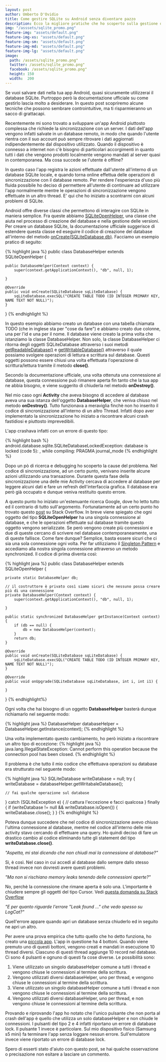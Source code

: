 ```yaml
---
layout: post
author: Umberto D'Ovidio
title: Come gestire SQLite su Android senza diventare pazzo
description: Ecco la migliore pratiche che ho scoperto sulla gestione di sqlite in Android.
img: "/asssets/sqlite_promo.png"
feature-img: "assets/default.png"
feature-img-xs: "assets/default.png"
feature-img-sm: "assets/default.png"
feature-img-md: "assets/default.png"
feature-img-lg: "assets/default.png"
image:
  path: /assets/sqlite_promo.png"
  twitter: /assets/sqlite_promo.png"
  facebook: /assets/sqlite_promo.png"
  height: 150
  width:  200
---
```


Se vuoi salvare dati nella tua app Android, quasi sicuramente utilizzerai il database SQLite. Purtroppo però la documentazione ufficiale su come gestirlo lascia molto a desiderare. In questo post scopriremo alcune tecniche che possono sembrare controintuitive, ma ti risparmieranno un sacco di grattacapi.

<!-- more -->

Recentemente mi sono trovato a sviluppare un'app Android piuttosto complessa che richiede la sincronizzazione con un server. I dati dell'app vengono infatti salvate in un database remoto, in modo che quando l'utente rientra con il suo account può sempre ritrovare i dati aggiornati indipendentemente dal dispositivo utilizzato. Quando il dispositivo è connesso a internet non c'è bisogno di particolari accorgimenti in quanto tutti i dati che vengono prodotti localmente vengono mandati al server quasi in contemporanea. Ma cosa succede se l'utente è offline?

In questo caso l'app registra le azioni effettuate dall'utente all'interno di un database SQLite locale, e quando torna online effettua delle operazioni di sincronizzazione con il database remoto. Per rendere l'esperienza d'uso più fluida possibile ho deciso di permettere all'utente di continuare ad utilizzare l'app normalmente mentre le operazioni di sincronizzazione vengono effettuate in un altro thread. E' qui che ho iniziato a scontrarmi con alcuni problemi di SQLite.

Android offre diverse classi che permettono di interagire con SQLite in maniera semplice. Fra queste abbiamo [SQLiteOpenHelper](https://developer.android.com/reference/android/database/sqlite/SQLiteOpenHelper.html), una classe che aiuta nel processo di creazione del database e nella gestione delle versioni. 
Per creare un database SQLite, la documentazione ufficiale suggerisce di estendere questa classe ed eseguire il codice di creazione del database all'interno del metodo [onCreate(SQLiteDatabase db)](https://developer.android.com/reference/android/database/sqlite/SQLiteOpenHelper.html#onCreate(android.database.sqlite.SQLiteDatabase)).
Facciamo un esempio pratico di seguito:

{% highlight java %}
public class DatabaseHelper extends SQLiteOpenHelper {

    public DatabaseHelper(Context context) {
        super(context.getApplicationContext(), "db", null, 1);

    }

    @Override
    public void onCreate(SQLiteDatabase sqLiteDatabase) {
        sqLiteDatabase.execSQL("CREATE TABLE TODO (ID INTEGER PRIMARY KEY, NAME TEXT NOT NULL)");
    }
}
{% endhighlight %}

In questo esempio abbiamo creato un database con una tabella chiamata TODO (che in inglese sta per "cose da fare") e abbiamo creato due colonne, una per l'id e una per il nome.
Il database viene creato la prima volta che istanziamo la classe DatabaseHelper. Non solo, la classe DatabaseHelper ci ritorna degli oggetti SQLiteDatabase attraverso i suoi metodi [getReadableDatabase()](https://developer.android.com/reference/android/database/sqlite/SQLiteOpenHelper.html#getReadableDatabase()) e [getWritableDatabase()](https://developer.android.com/reference/android/database/sqlite/SQLiteOpenHelper.html#getWritableDatabase()) attraverso il quale possiamo svolgere operazioni di lettura e scrittura sul database. 
Questi oggetti possono essere chiusi una volta effettuata l'operazione di scrittura/lettura tramite il metodo **close()**.

Secondo la documentazione ufficiale, una volta ottenuta una connessione al database, questa connessione può rimanere aperta fin tanto che la tua app ne abbia bisogno, e viene suggerito di chiuderla nel metodo **onDestroy()**. 

Nel mio caso ogni **Activity** che aveva bisogno di accedere al database aveva una sua istanza dell'oggetto **DatabaseHelper**, che veniva chiuso nel metodo **onDestroy()**.
Tutto funzionava a meraviglia finchè non ho inserito il codice di sincronizzazione all'interno di un altro Thread. Infatti dopo aver implementato la sincronizzazione ho iniziato a riscontrare alcuni crash fastidiosi e piuttosto imprevedibili.

L'app crashava infatti con un errore di questo tipo: 

{% highlight bash %}
android.database.sqlite.SQLiteDatabaseLockedException: database is locked (code 5): , while compiling: PRAGMA journal_mode
{% endhighlight %}

Dopo un pò di ricerca e debugging ho scoperto la cause del problema. Nel codice di sincronizzazione, ad un certo punto, venivano inserite alcune azioni utilizzando una transazione. Durante questa fase della sincronizzazione una delle mie Activity cercava di accedere al database per leggere alcuni dati e fare un refresh dell'interfaccia grafica. Il database era però già occupato e dunque veniva restituito questo errore. 

A questo punto ho iniziato un'estenuante ricerca Google, dove ho letto tutto ed il contrario di tutto sull'argomento. Fortunatamente ad un certo punto ho trovato questo [post](https://stackoverflow.com/questions/2493331/what-are-the-best-practices-for-sqlite-on-android#answer-3689883) su Stack Overflow. In breve viene spiegato che ogni oggetto del tipo **SQLiteOpenHelper** ha una singola connessione al database, e che le operazioni effettuate sul database tramite questo oggetto vengono serializzate. Se però vengono create più connessioni e due di queste cercano di scrivere nel database contemporaneamente, una di queste fallisce. Come fare dunque? Semplice, basta essere sicuri che ci sia una sola connessione ogni volta. 
Per far utilizziamo il [Singleton Pattern](https://it.wikipedia.org/wiki/Singleton) e accediamo alla nostra singola connessione attraverso un metodo synchronized. Il codice di prima diventa così: 

{% highlight java %}
public class DatabaseHelper extends SQLiteOpenHelper {

    private static DatabaseHelper db;

    // il costruttore è privato così siamo sicuri che nessuno possa creare più di una connessione
    private DatabaseHelper(Context context) {
        super(context.getApplicationContext(), "db", null, 1);

    }

    public static synchronized DatabaseHelper getInstance(Context context) {
        if (db == null) {
            db = new DatabaseHelper(context);
        }
        return db;
    }

    @Override
    public void onCreate(SQLiteDatabase sqLiteDatabase) {
        sqLiteDatabase.execSQL("CREATE TABLE TODO (ID INTEGER PRIMARY KEY, NAME TEXT NOT NULL)");
    }

    @Override
    public void onUpgrade(SQLiteDatabase sqLiteDatabase, int i, int i1) {

    }
}
{% endhighlight%}

Ogni volta che hai bisogno di un oggetto **DatabaseHelper** basterà dunque richiamarlo nel seguente modo:

{% highlight java %}
DatabaseHelper databaseHelper = DatabaseHelper.getInstance(context);
{% endhighlight %}

Una volta implementato questo cambiamento, ho però iniziato a riscontrare un altro tipo di eccezione:
{% highlight java %}
java.lang.IllegalStateException: Cannot perform this operation because the connection pool has been closed.
{% endhighlight %}

Il problema è che tutto il mio codice che effettuava operazioni su database era strutturato nel seguente modo: 

{% highlight java %}
SQLiteDatabase writeDatabase = null;
try {
    writeDatabase = databaseHelper.getWritabaleDatabase();

    // fai qualche operazione sul database

} catch (SQLiteException e) {
    // cattura l'eccezione e facci qualcosa
} finally {
    if (writeDatabase != null && writeDatabase.isOpen()) {
        writeDatabase.close();
    }
}
{% endhighlight %}

Poteva dunque succedere che nel codice di sincronizzazione avevo chiuso l'ultima connessione al database, mentre nel codice all'interno delle mie activity stavo cercando di effettuare una query. Ho quindi deciso di fare un drastico cambio al codice eliminando tutte gli statement del tipo **writeDatabase.close()**. 

*"Aspetta, mi stai dicendo che non chiudi mai la connessione al database?"*

Si, è così. Nel caso in cui accedi al database dallo sempre dallo stesso thread invece non dovresti avere questi problemi. 

*"Ma non si rischiano memory leaks tenendo delle connessioni aperte?"*

No, perchè la connessione che rimane aperta è solo una. L'importante è chiudere sempre gli oggetti del tipo Cursor. Vedi [questa domanda su Stack Overflow](https://stackoverflow.com/questions/7211941/never-close-android-sqlite-connection)

*"E per quanto riguarde l'errore "Leak found ..." che vedo spesso su LogCat?"*

Quell'errore appare quando apri un database senza chiuderlo ed in seguito ne apri un altro.

Per avere una prova empirica che tutto quello che ho detto funziona, ho creato una [piccola app](https://github.com/Cyborg101/dovidioTutorials/tree/master/DatabaseLocking). L'app in questione ha 4 bottoni. Quando viene premuto uno di questi bottoni, vengono creati e mandati in esecuzione 10 thread diversi. Ciascuno di questi thread aggiunge 10 record nel database. 
Ci sono 4 pulsanti e ognuno di questi fa cose diverse. Le possibilità sono: 
1. Viene utilizzato un singolo databaseHelper comune a tutti i thread e vengono chiuse le connessioni al termine della scrittura.
2. Vengono utilizzati diversi databaseHelper, uno per thread, e vengono chiuse le connessioni al termine della scrittura.
3. Viene utilizzato un singolo databaseHelper comune a tutti i thread e non vengono chiuse le connessioni al termine della scrittura.
4. Vengono utilizzati diversi databaseHelper, uno per thread, e non vengono chiuse le connessioni al termine della scrittura.

Provando e riprovando l'app ho notato che l'unico pulsante che non porta al crash dell'app è quello che utilizza un solo databaseHelper e non chiude le connessioni. 
I pulsanti del tipo 2 e 4 infatti riportano un errore di database lock. Il pulsante 1 invece è particolare. Sul mio dispositivo fisico (Samsung s5 mini) fa terminare l'app senza loggare nessun errore. Sull'emulatore invece viene riportato un errore di database lock.

Spero di esserti stato d'aiuto con questo post, se hai qualche osservazione o precisazione non esitare a lasciare un commento.



